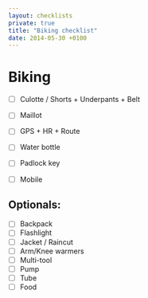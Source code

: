 ```yaml
---
layout: checklists
private: true
title: "Biking checklist"
date: 2014-05-30 +0100
---
```


Biking
======

* [ ] Culotte / Shorts + Underpants + Belt
* [ ] Maillot
* [ ] GPS + HR + Route
* [ ] Water bottle
* [ ] Padlock key
* [ ] Mobile


Optionals:
---------

* [ ] Backpack
* [ ] Flashlight
* [ ] Jacket / Raincut
* [ ] Arm/Knee warmers
* [ ] Multi-tool
* [ ] Pump
* [ ] Tube
* [ ] Food